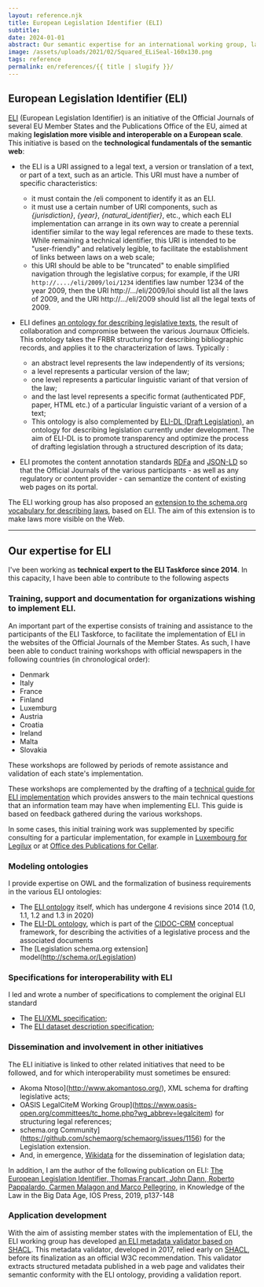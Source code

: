 ```yaml
---
layout: reference.njk
title: European Legislation Identifier (ELI)
subtitle:
date: 2024-01-01
abstract: Our semantic expertise for an international working group, laying the foundations for a "legislative knowledge graph" on the scale of the European - and global - web.
image: /assets/uploads/2021/02/Squared_ELiSeal-160x130.png
tags: reference
permalink: en/references/{{ title | slugify }}/
---
```


## European Legislation Identifier (ELI)

[ELI](http://eur-lex.europa.eu/eli) (European Legislation Identifier) is an initiative of the Official Journals of several EU Member States and the Publications Office of the EU, aimed at making **legislation more visible and interoperable on a European scale**. This initiative is based on the **technological fundamentals of the semantic web**:

- the ELI is a URI assigned to a legal text, a version or translation of a text, or part of a text, such as an article. This URI must have a number of specific characteristics:
  - it must contain the /eli component to identify it as an ELI.
  - it must use a certain number of URI components, such as _{jurisdiction}_, _{year}_, _{natural_identifier}_, etc., which each ELI implementation can arrange in its own way to create a perennial identifier similar to the way legal references are made to these texts. While remaining a technical identifier, this URI is intended to be "user-friendly" and relatively legible, to facilitate the establishment of links between laws on a web scale;
  - this URI should be able to be "truncated" to enable simplified navigation through the legislative corpus; for example, if the URI `http://..../eli/2009/loi/1234` identifies law number 1234 of the year 2009, then the URI http://.../eli/2009/loi should list all the laws of 2009, and the URI http://.../eli/2009 should list all the legal texts of 2009.
- ELI defines [an ontology for describing legislative texts](http://publications.europa.eu/resource/dataset/eli), the result of collaboration and compromise between the various Journaux Officiels. This ontology takes the FRBR structuring for describing bibliographic records, and applies it to the characterization of laws. Typically :
  - an abstract level represents the law independently of its versions;
  - a level represents a particular version of the law;
  - one level represents a particular linguistic variant of that version of the law;
  - and the last level represents a specific format (authenticated PDF, paper, HTML etc.) of a particular linguistic variant of a version of a text;
  - This ontology is also complemented by [ELI-DL (Draft Legislation)](https://joinup.ec.europa.eu/collection/eli-european-legislation-identifier/solution/eli-ontology-draft-legislation-eli-dl), an ontology for describing legislation currently under development. The aim of ELI-DL is to promote transparency and optimize the process of drafting legislation through a structured description of its data;

- ELI promotes the content annotation standards [RDFa](http://rdfa.info/) and [JSON-LD](https://json-ld.org/) so that the Official Journals of the various participants - as well as any regulatory or content provider - can semantize the content of existing web pages on its portal.

The ELI working group has also proposed an [extension to the schema.org vocabulary for describing laws](http://schema.org/Legislation), based on ELI. The aim of this extension is to make laws more visible on the Web.
  
---------

## Our expertise for ELI

I've been working as **technical expert to the ELI Taskforce since 2014**. In this capacity, I have been able to contribute to the following aspects

### Training, support and documentation for organizations wishing to implement ELI.

An important part of the expertise consists of training and assistance to the participants of the ELI Taskforce, to facilitate the implementation of ELI in the websites of the Official Journals of the Member States. As such, I have been able to conduct training workshops with official newspapers in the following countries (in chronological order):

- Denmark
- Italy
- France
- Finland
- Luxemburg
- Austria
- Croatia
- Ireland
- Malta
- Slovakia

These workshops are followed by periods of remote assistance and validation of each state's implementation.

These workshops are complemented by the drafting of a [technical guide for ELI implementation](https://op.europa.eu/en/publication-detail/-/publication/8159b75d-5efc-11e8-ab9c-01aa75ed71a1/language-fr/format-PDF) which provides answers to the main technical questions that an information team may have when implementing ELI. This guide is based on feedback gathered during the various workshops.

In some cases, this initial training work was supplemented by specific consulting for a particular implementation, for example in [Luxembourg for Legilux](https://www.sparna.fr/reference/gouvernement-du-luxembourg/) or at [Office des Publications for Cellar](https://www.sparna.fr/reference/office-des-publications-de-lunion-europeenne/).

### Modeling ontologies

I provide expertise on OWL and the formalization of business requirements in the various ELI ontologies:

- The [ELI ontology](http://publications.europa.eu/resource/dataset/eli) itself, which has undergone 4 revisions since 2014 (1.0, 1.1, 1.2 and 1.3 in 2020)
- The [ELI-DL ontology](https://joinup.ec.europa.eu/collection/eli-european-legislation-identifier/solution/eli-ontology-draft-legislation-eli-dl), which is part of the [CIDOC-CRM](http://www.cidoc-crm.org/) conceptual framework, for describing the activities of a legislative process and the associated documents
- The [Legislation schema.org extension] model(http://schema.or/Legislation)

### Specifications for interoperability with ELI

I led and wrote a number of specifications to complement the original ELI standard

- The [ELI/XML specification](https://eur-lex.europa.eu/eli-register/resources.html);
- The [ELI dataset description specification](https://eur-lex.europa.eu/eli-register/resources.html);

### Dissemination and involvement in other initiatives

The ELI initiative is linked to other related initiatives that need to be followed, and for which interoperability must sometimes be ensured:

- Akoma Ntoso](http://www.akomantoso.org/), XML schema for drafting legislative acts;
- OASIS LegalCiteM Working Group](https://www.oasis-open.org/committees/tc_home.php?wg_abbrev=legalcitem) for structuring legal references;
- schema.org Community](https://github.com/schemaorg/schemaorg/issues/1156) for the Legislation extension.
- And, in emergence, [Wikidata](http://wikidata.org/) for the dissemination of legislation data;

In addition, I am the author of the following publication on ELI: [The European Legislation Identifier, Thomas Francart, John Dann, Roberto Pappalardo, Carmen Malagon and Marco Pellegrino](http://ebooks.iospress.nl/volume/knowledge-of-the-law-in-the-big-data-age), in Knowledge of the Law in the Big Data Age, IOS Press, 2019, p137-148

### Application development

With the aim of assisting member states with the implementation of ELI, the ELI working group has developed [an ELI metadata validator based on SHACL](https://webgate.ec.europa.eu/eli-validator/). This metadata validator, developed in 2017, relied early on [SHACL](https://www.w3.org/TR/shacl/), before its finalization as an official W3C recommendation. This validator extracts structured metadata published in a web page and validates their semantic conformity with the ELI ontology, providing a validation report.